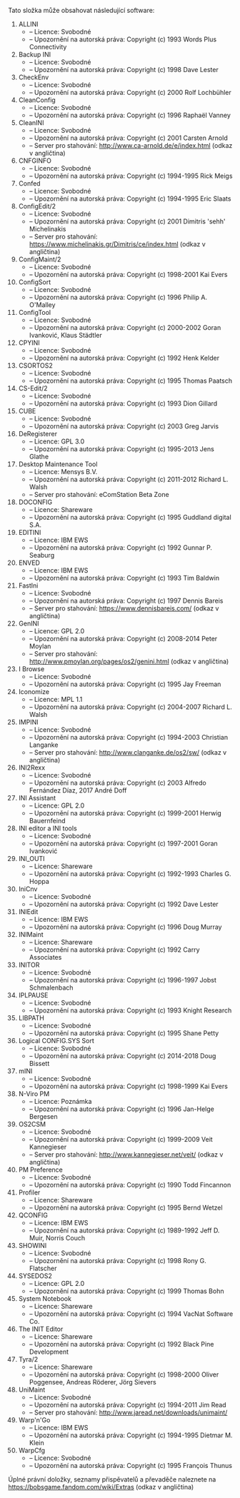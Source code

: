 ﻿Tato složka může obsahovat následující software:

1. ALLINI
   - – Licence: Svobodné
   - – Upozornění na autorská práva: Copyright (c) 1993 Words Plus Connectivity
2. Backup INI
   - – Licence: Svobodné
   - – Upozornění na autorská práva: Copyright (c) 1998 Dave Lester
3. CheckEnv
   - – Licence: Svobodné
   - – Upozornění na autorská práva: Copyright (c) 2000 Rolf Lochbühler
4. CleanConfig
   - – Licence: Svobodné
   - – Upozornění na autorská práva: Copyright (c) 1996 Raphaël Vanney
5. CleanINI
   - – Licence: Svobodné
   - – Upozornění na autorská práva: Copyright (c) 2001 Carsten Arnold
   - – Server pro stahování: http://www.ca-arnold.de/e/index.html (odkaz v angličtina)
6. CNFGINFO
   - – Licence: Svobodné
   - – Upozornění na autorská práva: Copyright (c) 1994-1995 Rick Meigs
7. Confed
   - – Licence: Svobodné
   - – Upozornění na autorská práva: Copyright (c) 1994-1995 Eric Slaats
8. ConfigEdit/2
   - – Licence: Svobodné
   - – Upozornění na autorská práva: Copyright (c) 2001 Dimitris 'sehh' Michelinakis
   - – Server pro stahování: https://www.michelinakis.gr/Dimitris/ce/index.html (odkaz v angličtina)
9. ConfigMaint/2
   - – Licence: Svobodné
   - – Upozornění na autorská práva: Copyright (c) 1998-2001 Kai Evers
10. ConfigSort
    - – Licence: Svobodné
    - – Upozornění na autorská práva: Copyright (c) 1996 Philip A. O'Malley
11. ConfigTool
    - – Licence: Svobodné
    - – Upozornění na autorská práva: Copyright (c) 2000-2002 Goran Ivanković, Klaus Städtler
12. CPYINI
    - – Licence: Svobodné
    - – Upozornění na autorská práva: Copyright (c) 1992 Henk Kelder
13. CSORTOS2
    - – Licence: Svobodné
    - – Upozornění na autorská práva: Copyright (c) 1995 Thomas Paatsch
14. CS-Edit/2
    - – Licence: Svobodné
    - – Upozornění na autorská práva: Copyright (c) 1993 Dion Gillard
15. CUBE
    - – Licence: Svobodné
    - – Upozornění na autorská práva: Copyright (c) 2003 Greg Jarvis
16. DeRegisterer
    - – Licence: GPL 3.0
    - – Upozornění na autorská práva: Copyright (c) 1995-2013 Jens Glathe
17. Desktop Maintenance Tool
    - – Licence: Mensys B.V.
    - – Upozornění na autorská práva: Copyright (c) 2011-2012 Richard L. Walsh
    - – Server pro stahování: eComStation Beta Zone
18. DOCONFIG
    - – Licence: Shareware
    - – Upozornění na autorská práva: Copyright (c) 1995 Guddland digital S.A.
19. EDITINI
    - – Licence: IBM EWS
    - – Upozornění na autorská práva: Copyright (c) 1992 Gunnar P. Seaburg
20. ENVED
    - – Licence: IBM EWS
    - – Upozornění na autorská práva: Copyright (c) 1993 Tim Baldwin
21. FastIni
    - – Licence: Svobodné
    - – Upozornění na autorská práva: Copyright (c) 1997 Dennis Bareis
    - – Server pro stahování: https://www.dennisbareis.com/ (odkaz v angličtina)
22. GenINI
    - – Licence: GPL 2.0
    - – Upozornění na autorská práva: Copyright (c) 2008-2014 Peter Moylan
    - – Server pro stahování: http://www.pmoylan.org/pages/os2/genini.html (odkaz v angličtina)
23. I Browse
    - – Licence: Svobodné
    - – Upozornění na autorská práva: Copyright (c) 1995 Jay Freeman
24. Iconomize
    - – Licence: MPL 1.1
    - – Upozornění na autorská práva: Copyright (c) 2004-2007 Richard L. Walsh
25. IMPINI
    - – Licence: Svobodné
    - – Upozornění na autorská práva: Copyright (c) 1994-2003 Christian Langanke
    - – Server pro stahování: http://www.clanganke.de/os2/sw/ (odkaz v angličtina)
26. INI2Rexx
    - – Licence: Svobodné
    - – Upozornění na autorská práva: Copyright (c) 2003 Alfredo Fernández Díaz, 2017 André Doff
27. INI Assistant
    - – Licence: GPL 2.0
    - – Upozornění na autorská práva: Copyright (c) 1999-2001 Herwig Bauernfeind
28. INI editor a INI tools
    - – Licence: Svobodné
    - – Upozornění na autorská práva: Copyright (c) 1997-2001 Goran Ivanković
29. INI_OUTI
    - – Licence: Shareware
    - – Upozornění na autorská práva: Copyright (c) 1992-1993 Charles G. Hoppa
30. IniCnv
    - – Licence: Svobodné
    - – Upozornění na autorská práva: Copyright (c) 1992 Dave Lester
31. INIEdit
    - – Licence: IBM EWS
    - – Upozornění na autorská práva: Copyright (c) 1996 Doug Murray
32. INIMaint
    - – Licence: Shareware
    - – Upozornění na autorská práva: Copyright (c) 1992 Carry Associates
33. INITOR
    - – Licence: Svobodné
    - – Upozornění na autorská práva: Copyright (c) 1996-1997 Jobst Schmalenbach
34. IPLPAUSE
    - – Licence: Svobodné
    - – Upozornění na autorská práva: Copyright (c) 1993 Knight Research
35. LIBPATH
    - – Licence: Svobodné
    - – Upozornění na autorská práva: Copyright (c) 1995 Shane Petty
36. Logical CONFIG.SYS Sort
    - – Licence: Svobodné
    - – Upozornění na autorská práva: Copyright (c) 2014-2018 Doug Bissett
37. mINI
    - – Licence: Svobodné
    - – Upozornění na autorská práva: Copyright (c) 1998-1999 Kai Evers
38. N-Viro PM
    - – Licence: Poznámka
    - – Upozornění na autorská práva: Copyright (c) 1996 Jan-Helge Bergesen
39. OS2CSM
    - – Licence: Svobodné
    - – Upozornění na autorská práva: Copyright (c) 1999-2009 Veit Kannegieser
    - – Server pro stahování: http://www.kannegieser.net/veit/ (odkaz v angličtina)
40. PM Preference
    - – Licence: Svobodné
    - – Upozornění na autorská práva: Copyright (c) 1990 Todd Fincannon
41. Profiler
    - – Licence: Shareware
    - – Upozornění na autorská práva: Copyright (c) 1995 Bernd Wetzel
42. QCONFIG
    - – Licence: IBM EWS
    - – Upozornění na autorská práva: Copyright (c) 1989-1992 Jeff D. Muir, Norris Couch
43. SHOWINI
    - – Licence: Svobodné
    - – Upozornění na autorská práva: Copyright (c) 1998 Rony G. Flatscher
44. SYSEDOS2
    - – Licence: GPL 2.0
    - – Upozornění na autorská práva: Copyright (c) 1999 Thomas Bohn
45. System Notebook
    - – Licence: Shareware
    - – Upozornění na autorská práva: Copyright (c) 1994 VacNat Software Co.
46. The INIT Editor
    - – Licence: Shareware
    - – Upozornění na autorská práva: Copyright (c) 1992 Black Pine Development
47. Tyra/2
    - – Licence: Shareware
    - – Upozornění na autorská práva: Copyright (c) 1998-2000 Oliver Poggensee, Andreas Röderer, Jörg Sievers
48. UniMaint
    - – Licence: Svobodné
    - – Upozornění na autorská práva: Copyright (c) 1994-2011 Jim Read
    - – Server pro stahování: http://www.jaread.net/downloads/unimaint/
49. Warp'n'Go
    - – Licence: IBM EWS
    - – Upozornění na autorská práva: Copyright (c) 1994-1995 Dietmar M. Klein
50. WarpCfg
    - – Licence: Svobodné
    - – Upozornění na autorská práva: Copyright (c) 1995 François Thunus

Úplné právní doložky, seznamy přispěvatelů a převaděče naleznete na https://bobsgame.fandom.com/wiki/Extras (odkaz v angličtina)